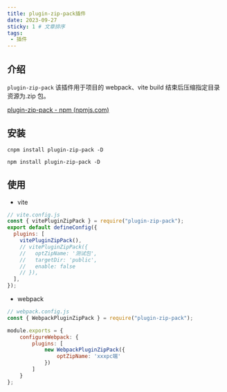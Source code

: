 ```yaml
---
title: plugin-zip-pack插件
date: 2023-09-27
sticky: 1 # 文章排序
tags:
 - 插件
---
```


## 介绍

`plugin-zip-pack` 该插件用于项目的 webpack、vite build 结束后压缩指定目录资源为.zip 包。

[plugin-zip-pack - npm (npmjs.com)](https://www.npmjs.com/package/plugin-zip-pack)

## 安装

`cnpm install plugin-zip-pack -D`

`npm install plugin-zip-pack -D`

## 使用


- vite

```javascript
// vite.config.js
const { vitePluginZipPack } = require("plugin-zip-pack");
export default defineConfig({
  plugins: [
    vitePluginZipPack(),
    // vitePluginZipPack({
    //   optZipName: '测试包',
    //   targetDir: 'public',
    //   enable: false
    // }),
  ],
});
```

- webpack

```javascript
// webpack.config.js
const { WebpackPluginZipPack } = require("plugin-zip-pack");

module.exports = {
    configureWebpack: {
        plugins: [
            new WebpackPluginZipPack({
                optZipName: 'xxxpc端'
            })
        ]
    }
};
```

